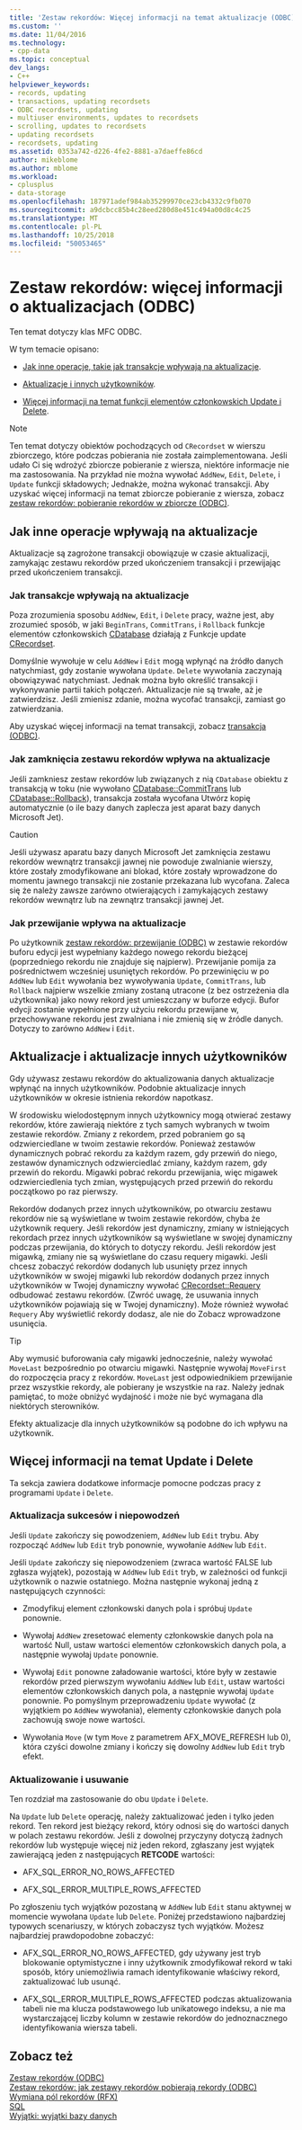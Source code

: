 ```yaml
---
title: 'Zestaw rekordów: Więcej informacji na temat aktualizacje (ODBC) | Dokumentacja firmy Microsoft'
ms.custom: ''
ms.date: 11/04/2016
ms.technology:
- cpp-data
ms.topic: conceptual
dev_langs:
- C++
helpviewer_keywords:
- records, updating
- transactions, updating recordsets
- ODBC recordsets, updating
- multiuser environments, updates to recordsets
- scrolling, updates to recordsets
- updating recordsets
- recordsets, updating
ms.assetid: 0353a742-d226-4fe2-8881-a7daeffe86cd
author: mikeblome
ms.author: mblome
ms.workload:
- cplusplus
- data-storage
ms.openlocfilehash: 187971adef984ab35299970ce23cb4332c9fb070
ms.sourcegitcommit: a9dcbcc85b4c28eed280d8e451c494a00d8c4c25
ms.translationtype: MT
ms.contentlocale: pl-PL
ms.lasthandoff: 10/25/2018
ms.locfileid: "50053465"
---
```

# <a name="recordset-more-about-updates-odbc"></a>Zestaw rekordów: więcej informacji o aktualizacjach (ODBC)

Ten temat dotyczy klas MFC ODBC.

W tym temacie opisano:

- [Jak inne operacje, takie jak transakcje wpływają na aktualizacje](#_core_how_transactions_affect_updates).

- [Aktualizacje i innych użytkowników](#_core_your_updates_and_the_updates_of_other_users).

- [Więcej informacji na temat funkcji elementów członkowskich Update i Delete](#_core_more_about_update_and_delete).

> [!NOTE]
>  Ten temat dotyczy obiektów pochodzących od `CRecordset` w wierszu zbiorczego, które podczas pobierania nie została zaimplementowana. Jeśli udało Ci się wdrożyć zbiorcze pobieranie z wiersza, niektóre informacje nie ma zastosowania. Na przykład nie można wywołać `AddNew`, `Edit`, `Delete`, i `Update` funkcji składowych; Jednakże, można wykonać transakcji. Aby uzyskać więcej informacji na temat zbiorcze pobieranie z wiersza, zobacz [zestaw rekordów: pobieranie rekordów w zbiorcze (ODBC)](../../data/odbc/recordset-fetching-records-in-bulk-odbc.md).

##  <a name="_core_how_other_operations_affect_updates"></a> Jak inne operacje wpływają na aktualizacje

Aktualizacje są zagrożone transakcji obowiązuje w czasie aktualizacji, zamykając zestawu rekordów przed ukończeniem transakcji i przewijając przed ukończeniem transakcji.

###  <a name="_core_how_transactions_affect_updates"></a> Jak transakcje wpływają na aktualizacje

Poza zrozumienia sposobu `AddNew`, `Edit`, i `Delete` pracy, ważne jest, aby zrozumieć sposób, w jaki `BeginTrans`, `CommitTrans`, i `Rollback` funkcje elementów członkowskich [CDatabase](../../mfc/reference/cdatabase-class.md) działają z Funkcje update [CRecordset](../../mfc/reference/crecordset-class.md).

Domyślnie wywołuje w celu `AddNew` i `Edit` mogą wpłynąć na źródło danych natychmiast, gdy zostanie wywołana `Update`. `Delete` wywołania zaczynają obowiązywać natychmiast. Jednak można było określić transakcji i wykonywanie partii takich połączeń. Aktualizacje nie są trwałe, aż je zatwierdzisz. Jeśli zmienisz zdanie, można wycofać transakcji, zamiast go zatwierdzania.

Aby uzyskać więcej informacji na temat transakcji, zobacz [transakcja (ODBC)](../../data/odbc/transaction-odbc.md).

###  <a name="_core_how_closing_the_recordset_affects_updates"></a> Jak zamknięcia zestawu rekordów wpływa na aktualizacje

Jeśli zamkniesz zestaw rekordów lub związanych z nią `CDatabase` obiektu z transakcją w toku (nie wywołano [CDatabase::CommitTrans](../../mfc/reference/cdatabase-class.md#committrans) lub [CDatabase::Rollback](../../mfc/reference/cdatabase-class.md#rollback)), transakcja została wycofana Utwórz kopię automatycznie (o ile bazy danych zaplecza jest aparat bazy danych Microsoft Jet).

> [!CAUTION]
>  Jeśli używasz aparatu bazy danych Microsoft Jet zamknięcia zestawu rekordów wewnątrz transakcji jawnej nie powoduje zwalnianie wierszy, które zostały zmodyfikowane ani blokad, które zostały wprowadzone do momentu jawnego transakcji nie zostanie przekazana lub wycofana. Zaleca się że należy zawsze zarówno otwierających i zamykających zestawy rekordów wewnątrz lub na zewnątrz transakcji jawnej Jet.

###  <a name="_core_how_scrolling_affects_updates"></a> Jak przewijanie wpływa na aktualizacje

Po użytkownik [zestaw rekordów: przewijanie (ODBC)](../../data/odbc/recordset-scrolling-odbc.md) w zestawie rekordów buforu edycji jest wypełniany każdego nowego rekordu bieżącej (poprzedniego rekordu nie znajduje się najpierw). Przewijanie pomija za pośrednictwem wcześniej usuniętych rekordów. Po przewinięciu w po `AddNew` lub `Edit` wywołania bez wywoływania `Update`, `CommitTrans`, lub `Rollback` najpierw wszelkie zmiany zostaną utracone (z bez ostrzeżenia dla użytkownika) jako nowy rekord jest umieszczany w buforze edycji. Bufor edycji zostanie wypełnione przy użyciu rekordu przewijane w, przechowywane rekordu jest zwalniana i nie zmienią się w źródle danych. Dotyczy to zarówno `AddNew` i `Edit`.

##  <a name="_core_your_updates_and_the_updates_of_other_users"></a> Aktualizacje i aktualizacje innych użytkowników

Gdy używasz zestawu rekordów do aktualizowania danych aktualizacje wpłynąć na innych użytkowników. Podobnie aktualizacje innych użytkowników w okresie istnienia rekordów napotkasz.

W środowisku wielodostępnym innych użytkownicy mogą otwierać zestawy rekordów, które zawierają niektóre z tych samych wybranych w twoim zestawie rekordów. Zmiany z rekordem, przed pobraniem go są odzwierciedlane w twoim zestawie rekordów. Ponieważ zestawów dynamicznych pobrać rekordu za każdym razem, gdy przewiń do niego, zestawów dynamicznych odzwierciedlać zmiany, każdym razem, gdy przewiń do rekordu. Migawki pobrać rekordu przewijania, więc migawek odzwierciedlenia tych zmian, występujących przed przewiń do rekordu początkowo po raz pierwszy.

Rekordów dodanych przez innych użytkowników, po otwarciu zestawu rekordów nie są wyświetlane w twoim zestawie rekordów, chyba że użytkownik requery. Jeśli rekordów jest dynamiczny, zmiany w istniejących rekordach przez innych użytkowników są wyświetlane w swojej dynamiczny podczas przewijania, do których to dotyczy rekordu. Jeśli rekordów jest migawką, zmiany nie są wyświetlane do czasu requery migawki. Jeśli chcesz zobaczyć rekordów dodanych lub usunięty przez innych użytkowników w swojej migawki lub rekordów dodanych przez innych użytkowników w Twojej dynamiczny wywołać [CRecordset::Requery](../../mfc/reference/crecordset-class.md#requery) odbudować zestawu rekordów. (Zwróć uwagę, że usuwania innych użytkowników pojawiają się w Twojej dynamiczny). Może również wywołać `Requery` Aby wyświetlić rekordy dodasz, ale nie do Zobacz wprowadzone usunięcia.

> [!TIP]
>  Aby wymusić buforowania cały migawki jednocześnie, należy wywołać `MoveLast` bezpośrednio po otwarciu migawki. Następnie wywołaj `MoveFirst` do rozpoczęcia pracy z rekordów. `MoveLast` jest odpowiednikiem przewijanie przez wszystkie rekordy, ale pobierany je wszystkie na raz. Należy jednak pamiętać, to może obniżyć wydajność i może nie być wymagana dla niektórych sterowników.

Efekty aktualizacje dla innych użytkowników są podobne do ich wpływu na użytkownik.

##  <a name="_core_more_about_update_and_delete"></a> Więcej informacji na temat Update i Delete

Ta sekcja zawiera dodatkowe informacje pomocne podczas pracy z programami `Update` i `Delete`.

### <a name="update-success-and-failure"></a>Aktualizacja sukcesów i niepowodzeń

Jeśli `Update` zakończy się powodzeniem, `AddNew` lub `Edit` trybu. Aby rozpocząć `AddNew` lub `Edit` tryb ponownie, wywołanie `AddNew` lub `Edit`.

Jeśli `Update` zakończy się niepowodzeniem (zwraca wartość FALSE lub zgłasza wyjątek), pozostają w `AddNew` lub `Edit` tryb, w zależności od funkcji użytkownik o nazwie ostatniego. Można następnie wykonaj jedną z następujących czynności:

- Zmodyfikuj element członkowski danych pola i spróbuj `Update` ponownie.

- Wywołaj `AddNew` zresetować elementy członkowskie danych pola na wartość Null, ustaw wartości elementów członkowskich danych pola, a następnie wywołaj `Update` ponownie.

- Wywołaj `Edit` ponowne załadowanie wartości, które były w zestawie rekordów przed pierwszym wywołaniu `AddNew` lub `Edit`, ustaw wartości elementów członkowskich danych pola, a następnie wywołaj `Update` ponownie. Po pomyślnym przeprowadzeniu `Update` wywołać (z wyjątkiem po `AddNew` wywołania), elementy członkowskie danych pola zachowują swoje nowe wartości.

- Wywołania `Move` (w tym `Move` z parametrem AFX_MOVE_REFRESH lub 0), która czyści dowolne zmiany i kończy się dowolny `AddNew` lub `Edit` tryb efekt.

### <a name="update-and-delete"></a>Aktualizowanie i usuwanie

Ten rozdział ma zastosowanie do obu `Update` i `Delete`.

Na `Update` lub `Delete` operację, należy zaktualizować jeden i tylko jeden rekord. Ten rekord jest bieżący rekord, który odnosi się do wartości danych w polach zestawu rekordów. Jeśli z dowolnej przyczyny dotyczą żadnych rekordów lub występuje więcej niż jeden rekord, zgłaszany jest wyjątek zawierającą jeden z następujących **RETCODE** wartości:

- AFX_SQL_ERROR_NO_ROWS_AFFECTED

- AFX_SQL_ERROR_MULTIPLE_ROWS_AFFECTED

Po zgłoszeniu tych wyjątków pozostaną w `AddNew` lub `Edit` stanu aktywnej w momencie wywołana `Update` lub `Delete`. Poniżej przedstawiono najbardziej typowych scenariuszy, w których zobaczysz tych wyjątków. Możesz najbardziej prawdopodobne zobaczyć:

- AFX_SQL_ERROR_NO_ROWS_AFFECTED, gdy używany jest tryb blokowanie optymistyczne i inny użytkownik zmodyfikował rekord w taki sposób, który uniemożliwia ramach identyfikowanie właściwy rekord, zaktualizować lub usunąć.

- AFX_SQL_ERROR_MULTIPLE_ROWS_AFFECTED podczas aktualizowania tabeli nie ma klucza podstawowego lub unikatowego indeksu, a nie ma wystarczającej liczby kolumn w zestawie rekordów do jednoznacznego identyfikowania wiersza tabeli.

## <a name="see-also"></a>Zobacz też

[Zestaw rekordów (ODBC)](../../data/odbc/recordset-odbc.md)<br/>
[Zestaw rekordów: jak zestawy rekordów pobierają rekordy (ODBC)](../../data/odbc/recordset-how-recordsets-select-records-odbc.md)<br/>
[Wymiana pól rekordów (RFX)](../../data/odbc/record-field-exchange-rfx.md)<br/>
[SQL](../../data/odbc/sql.md)<br/>
[Wyjątki: wyjątki bazy danych](../../mfc/exceptions-database-exceptions.md)